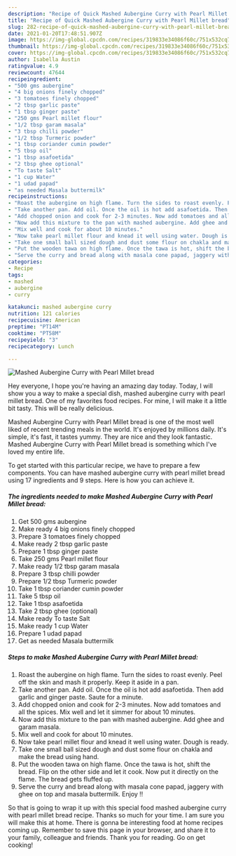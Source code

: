 ```yaml
---
description: "Recipe of Quick Mashed Aubergine Curry with Pearl Millet bread"
title: "Recipe of Quick Mashed Aubergine Curry with Pearl Millet bread"
slug: 282-recipe-of-quick-mashed-aubergine-curry-with-pearl-millet-bread
date: 2021-01-20T17:48:51.907Z
image: https://img-global.cpcdn.com/recipes/319833e34086f60c/751x532cq70/mashed-aubergine-curry-with-pearl-millet-bread-recipe-main-photo.jpg
thumbnail: https://img-global.cpcdn.com/recipes/319833e34086f60c/751x532cq70/mashed-aubergine-curry-with-pearl-millet-bread-recipe-main-photo.jpg
cover: https://img-global.cpcdn.com/recipes/319833e34086f60c/751x532cq70/mashed-aubergine-curry-with-pearl-millet-bread-recipe-main-photo.jpg
author: Isabella Austin
ratingvalue: 4.9
reviewcount: 47644
recipeingredient:
- "500 gms aubergine"
- "4 big onions finely chopped"
- "3 tomatoes finely chopped"
- "2 tbsp garlic paste"
- "1 tbsp ginger paste"
- "250 gms Pearl millet flour"
- "1/2 tbsp garam masala"
- "3 tbsp chilli powder"
- "1/2 tbsp Turmeric powder"
- "1 tbsp coriander cumin powder"
- "5 tbsp oil"
- "1 tbsp asafoetida"
- "2 tbsp ghee optional"
- "To taste Salt"
- "1 cup Water"
- "1 udad papad"
- "as needed Masala buttermilk"
recipeinstructions:
- "Roast the aubergine on high flame. Turn the sides to roast evenly. Peel off the skin and mash it properly. Keep it aside in a pan."
- "Take another pan. Add oil. Once the oil is hot add asafoetida. Then add garlic and ginger paste. Saute for a minute."
- "Add chopped onion and cook for 2-3 minutes. Now add tomatoes and all the spices. Mix well and let it simmer for about 10 minutes."
- "Now add this mixture to the pan with mashed aubergine. Add ghee and garam masala."
- "Mix well and cook for about 10 minutes."
- "Now take pearl millet flour and knead it well using water. Dough is ready."
- "Take one small ball sized dough and dust some flour on chakla and make the bread using hand."
- "Put the wooden tawa on high flame. Once the tawa is hot, shift the bread. Flip on the other side and let it cook. Now put it directly on the flame. The bread gets fluffed up."
- "Serve the curry and bread along with masala cone papad, jaggery with ghee on top and masala buttermilk. Enjoy !!"
categories:
- Recipe
tags:
- mashed
- aubergine
- curry

katakunci: mashed aubergine curry 
nutrition: 121 calories
recipecuisine: American
preptime: "PT14M"
cooktime: "PT58M"
recipeyield: "3"
recipecategory: Lunch

---
```



![Mashed Aubergine Curry with Pearl Millet bread](https://img-global.cpcdn.com/recipes/319833e34086f60c/751x532cq70/mashed-aubergine-curry-with-pearl-millet-bread-recipe-main-photo.jpg)

Hey everyone, I hope you're having an amazing day today. Today, I will show you a way to make a special dish, mashed aubergine curry with pearl millet bread. One of my favorites food recipes. For mine, I will make it a little bit tasty. This will be really delicious.



Mashed Aubergine Curry with Pearl Millet bread is one of the most well liked of recent trending meals in the world. It's enjoyed by millions daily. It's simple, it's fast, it tastes yummy. They are nice and they look fantastic. Mashed Aubergine Curry with Pearl Millet bread is something which I've loved my entire life.


To get started with this particular recipe, we have to prepare a few components. You can have mashed aubergine curry with pearl millet bread using 17 ingredients and 9 steps. Here is how you can achieve it.

<!--inarticleads1-->

##### The ingredients needed to make Mashed Aubergine Curry with Pearl Millet bread:

1. Get 500 gms aubergine
1. Make ready 4 big onions finely chopped
1. Prepare 3 tomatoes finely chopped
1. Make ready 2 tbsp garlic paste
1. Prepare 1 tbsp ginger paste
1. Take 250 gms Pearl millet flour
1. Make ready 1/2 tbsp garam masala
1. Prepare 3 tbsp chilli powder
1. Prepare 1/2 tbsp Turmeric powder
1. Take 1 tbsp coriander cumin powder
1. Take 5 tbsp oil
1. Take 1 tbsp asafoetida
1. Take 2 tbsp ghee (optional)
1. Make ready To taste Salt
1. Make ready 1 cup Water
1. Prepare 1 udad papad
1. Get as needed Masala buttermilk




<!--inarticleads2-->

##### Steps to make Mashed Aubergine Curry with Pearl Millet bread:

1. Roast the aubergine on high flame. Turn the sides to roast evenly. Peel off the skin and mash it properly. Keep it aside in a pan.
1. Take another pan. Add oil. Once the oil is hot add asafoetida. Then add garlic and ginger paste. Saute for a minute.
1. Add chopped onion and cook for 2-3 minutes. Now add tomatoes and all the spices. Mix well and let it simmer for about 10 minutes.
1. Now add this mixture to the pan with mashed aubergine. Add ghee and garam masala.
1. Mix well and cook for about 10 minutes.
1. Now take pearl millet flour and knead it well using water. Dough is ready.
1. Take one small ball sized dough and dust some flour on chakla and make the bread using hand.
1. Put the wooden tawa on high flame. Once the tawa is hot, shift the bread. Flip on the other side and let it cook. Now put it directly on the flame. The bread gets fluffed up.
1. Serve the curry and bread along with masala cone papad, jaggery with ghee on top and masala buttermilk. Enjoy !!




So that is going to wrap it up with this special food mashed aubergine curry with pearl millet bread recipe. Thanks so much for your time. I am sure you will make this at home. There is gonna be interesting food at home recipes coming up. Remember to save this page in your browser, and share it to your family, colleague and friends. Thank you for reading. Go on get cooking!
